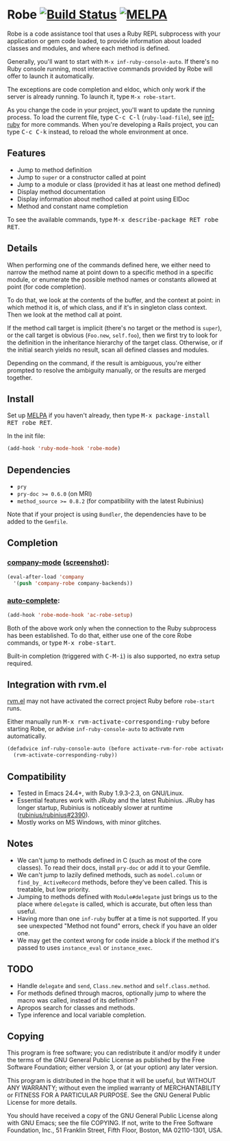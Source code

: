 # Robe [![Build Status](https://travis-ci.org/dgutov/robe.png?branch=master)](https://travis-ci.org/dgutov/robe) [![MELPA](http://melpa.org/packages/robe-badge.svg)](http://melpa.org/#/robe)

Robe is a code assistance tool that uses a Ruby REPL subprocess with
your application or gem code loaded, to provide information about
loaded classes and modules, and where each method is defined.

Generally, you'll want to start with `M-x inf-ruby-console-auto`.
If there's no Ruby console running, most interactive commands provided
by Robe will offer to launch it automatically.

The exceptions are code completion and eldoc, which only work if the
server is already running. To launch it, type `M-x robe-start`.

As you change the code in your project, you'll want to update the
running process. To load the current file, type <kbd>C-c C-l</kbd>
(`ruby-load-file`), see [inf-ruby](https://github.com/nonsequitur/inf-ruby/)
for more commands. When you're developing a Rails project, you can
type <kbd>C-c C-k</kbd> instead, to reload the whole environment at once.

## Features

* Jump to method definition
* Jump to `super` or a constructor called at point
* Jump to a module or class (provided it has at least one method defined)
* Display method documentation
* Display information about method called at point using ElDoc
* Method and constant name completion

To see the available commands, type <kbd>M-x describe-package RET robe RET</kbd>.

## Details

When performing one of the commands defined here, we either need to
narrow the method name at point down to a specific method in a specific
module, or enumerate the possible method names or constants allowed at
point (for code completion).

To do that, we look at the contents of the buffer, and the context at
point: in which method it is, of which class, and if it's in singleton
class context. Then we look at the method call at point.

If the method call target is implicit (there's no target or the method
is `super`), or the call target is obvious (`Foo.new`, `self.foo`),
then we first try to look for the definition in the inheritance
hierarchy of the target class. Otherwise, or if the initial search
yields no result, scan all defined classes and modules.

Depending on the command, if the result is ambiguous, you're either
prompted to resolve the ambiguity manually, or the results are merged
together.

## Install

Set up [MELPA](http://melpa.milkbox.net/#installing) if you haven't already,
then type <kbd>M-x package-install RET robe RET</kbd>.

In the init file:

```lisp
(add-hook 'ruby-mode-hook 'robe-mode)
```

## Dependencies

* `pry`
* `pry-doc >= 0.6.0` (on MRI)
* `method_source >= 0.8.2` (for compatibility with the latest Rubinius)

Note that if your project is using `Bundler`, the dependencies have to be added to the `Gemfile`.

## Completion

### [company-mode](http://company-mode.github.com/) ([screenshot](screenshots/company-robe.png)):

```lisp
(eval-after-load 'company
  '(push 'company-robe company-backends))
```

### [auto-complete](http://auto-complete.org/):

```lisp
(add-hook 'robe-mode-hook 'ac-robe-setup)
```

Both of the above work only when the connection to the Ruby subprocess has
been established. To do that, either use one of the core Robe commands, or
type <kbd>M-x robe-start</kbd>.

Built-in completion (triggered with <kbd>C-M-i</kbd>) is also supported,
no extra setup required.

## Integration with rvm.el

[rvm.el](https://github.com/senny/rvm.el) may not have activated the
correct project Ruby before `robe-start` runs.

Either manually run <kbd>M-x rvm-activate-corresponding-ruby</kbd>
before starting Robe, or advise `inf-ruby-console-auto` to activate
rvm automatically.

```lisp
(defadvice inf-ruby-console-auto (before activate-rvm-for-robe activate)
  (rvm-activate-corresponding-ruby))
```

## Compatibility

* Tested in Emacs 24.4+, with Ruby 1.9.3-2.3, on GNU/Linux.
* Essential features work with JRuby and the latest Rubinius.
  JRuby has longer startup, Rubinius is noticeably slower at runtime
  ([rubinius/rubinius#2390](https://github.com/rubinius/rubinius/issues/2390)).
* Mostly works on MS Windows, with minor glitches.

## Notes

* We can't jump to methods defined in C (such as most of the core classes).
  To read their docs, install `pry-doc` or add it to your Gemfile.
* We can't jump to lazily defined methods, such as `model.column` or `find_by_`
  `ActiveRecord` methods, before they've been called. This is treatable, but low
  priority.
* Jumping to methods defined with `Module#delegate` just brings us to the place
  where `delegate` is called, which is accurate, but often less than useful.
* Having more than one `inf-ruby` buffer at a time is not supported. If you see
  unexpected "Method not found" errors, check if you have an older one.
* We may get the context wrong for code inside a block if the method
  it's passed to uses `instance_eval` or `instance_exec`.

## TODO

* Handle `delegate` and `send`, `Class.new.method` and `self.class.method`.
* For methods defined through macros, optionally jump to where the macro was
  called, instead of its definition?
* Apropos search for classes and methods.
* Type inference and local variable completion.

## Copying

This program is free software; you can redistribute it and/or modify
it under the terms of the GNU General Public License as published by
the Free Software Foundation; either version 3, or (at your option)
any later version.

This program is distributed in the hope that it will be useful,
but WITHOUT ANY WARRANTY; without even the implied warranty of
MERCHANTABILITY or FITNESS FOR A PARTICULAR PURPOSE.  See the
GNU General Public License for more details.

You should have received a copy of the GNU General Public License
along with GNU Emacs; see the file COPYING.  If not, write to the
Free Software Foundation, Inc., 51 Franklin Street, Fifth Floor,
Boston, MA 02110-1301, USA.
